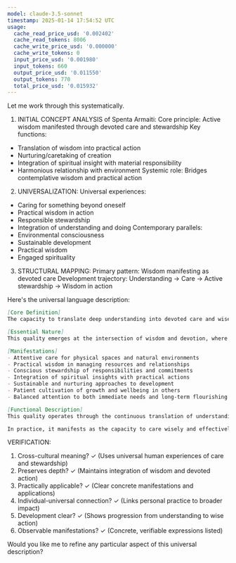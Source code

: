 ```yaml
---
model: claude-3.5-sonnet
timestamp: 2025-01-14 17:54:52 UTC
usage:
  cache_read_price_usd: '0.002402'
  cache_read_tokens: 8006
  cache_write_price_usd: '0.000000'
  cache_write_tokens: 0
  input_price_usd: '0.001980'
  input_tokens: 660
  output_price_usd: '0.011550'
  output_tokens: 770
  total_price_usd: '0.015932'
---
```


Let me work through this systematically.

1. INITIAL CONCEPT ANALYSIS of Spenta Armaiti:
Core principle: Active wisdom manifested through devoted care and stewardship
Key functions: 
- Translation of wisdom into practical action
- Nurturing/caretaking of creation
- Integration of spiritual insight with material responsibility
- Harmonious relationship with environment
Systemic role: Bridges contemplative wisdom and practical action

2. UNIVERSALIZATION:
Universal experiences:
- Caring for something beyond oneself
- Practical wisdom in action
- Responsible stewardship
- Integration of understanding and doing
Contemporary parallels:
- Environmental consciousness
- Sustainable development
- Practical wisdom
- Engaged spirituality

3. STRUCTURAL MAPPING:
Primary pattern: Wisdom manifesting as devoted care
Development trajectory: Understanding → Care → Active stewardship → Wisdom in action

Here's the universal language description:

```markdown
[Core Definition]
The capacity to translate deep understanding into devoted care and wise action, manifesting as the practical stewardship of life, resources, and relationships. It represents the integration of wisdom with active responsibility, expressing itself through nurturing attention and sustainable care for all that has been entrusted to us.

[Essential Nature]
This quality emerges at the intersection of wisdom and devotion, where understanding matures into active care. It transcends mere knowledge or good intentions, manifesting as the practical wisdom that knows how to nurture, maintain, and enhance the wellbeing of whatever falls within one's sphere of responsibility. It represents the mature integration of insight and action, where wisdom finds expression through devoted stewardship and careful attention to the practical needs of life, relationships, and environment.

[Manifestations]
- Attentive care for physical spaces and natural environments
- Practical wisdom in managing resources and relationships
- Conscious stewardship of responsibilities and commitments
- Integration of spiritual insights with practical actions
- Sustainable and nurturing approaches to development
- Patient cultivation of growth and wellbeing in others
- Balanced attention to both immediate needs and long-term flourishing

[Functional Description]
This quality operates through the continuous translation of understanding into careful action. It develops as wisdom deepens and finds practical expression through devoted attention and responsible care. Rather than remaining abstract, insights naturally flow into concrete actions that nurture and sustain. It grows through the practice of mindful stewardship and the cultivation of practical wisdom in daily life.

In practice, it manifests as the capacity to care wisely and effectively for whatever has been entrusted to us - whether relationships, resources, projects, or environments. It enables us to respond to practical challenges with both wisdom and devotion, maintaining sustainable balance while fostering growth and wellbeing. This quality transforms abstract understanding into living wisdom through the medium of devoted care and conscious stewardship.
```

VERIFICATION:
1. Cross-cultural meaning? ✓ (Uses universal human experiences of care and stewardship)
2. Preserves depth? ✓ (Maintains integration of wisdom and devoted action)
3. Practically applicable? ✓ (Clear concrete manifestations and applications)
4. Individual-universal connection? ✓ (Links personal practice to broader impact)
5. Development clear? ✓ (Shows progression from understanding to wise action)
6. Observable manifestations? ✓ (Concrete, verifiable expressions listed)

Would you like me to refine any particular aspect of this universal description?